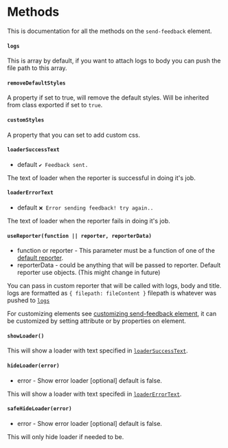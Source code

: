 # Methods
This is documentation for all the methods on the `send-feedback` element.

#### `logs`

This is array by default, if you want to attach logs to body you can push the
file path to this array.

#### `removeDefaultStyles`

A property if set to true, will remove the default styles. Will be inherited from 
class exported if set to `true`.

#### `customStyles`

A property that you can set to add custom css.

#### `loaderSuccessText`
* default `✔ Feedback sent.`

The text of loader when the reporter is successful in doing it's job.

#### `loaderErrorText`
* default `❌ Error sending feedback! try again..`

The text of loader when the reporter fails in doing it's job.

#### `useReporter(function || reporter, reporterData)`
* function or reporter - This parameter must be a function of one of the
[default reporter](reporters.md).
* reporterData - could be anything that will be passed to reporter. Default reporter
use objects. (This might change in future)

You can pass in custom reporter that will be called with logs, body and title.
logs are formatted as `{ filepath: fileContent }` filepath is whatever was pushed to [`logs`](#logs)

For customizing elements see [customizing send-feedback element](customize.md), it can be customized
by setting attribute or by properties on element.

#### `showLoader()`

This will show a loader with text specified in [`loaderSuccessText`](#loadersuccesstext).

#### `hideLoader(error)`
* error - Show error loader [optional] default is false.

This will show a loader with text specifedi in [`loaderErrorText`](#loadererrortext).

#### `safeHideLoader(error)`
* error - Show error loader [optional] default is false.

This will only hide loader if needed to be.

